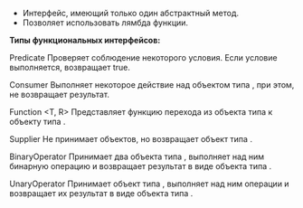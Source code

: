 - Интерфейс, имеющий только один абстрактный метод.
- Позволяет использовать лямбда функции.

**Типы функциональных интерфейсов:**

Predicate <T>
	Проверяет соблюдение некоторого условия.
	Если условие выполняется, возвращает true.

Consumer <T>
	Выполняет некоторое действие над объектом типа <T>, при этом, не возвращает результат.

Function <T, R>
	Представляет функцию перехода из объекта типа <T> к объекту типа <R>.

Supplier <T>
	Не принимает объектов, но возвращает объект типа <T>.

BinaryOperator <T>
	Принимает два объекта типа <T>, выполняет над ним бинарную операцию и возвращает результат в виде объекта типа <T>.

UnaryOperator <T>
	Принимает объект типа <T>, выполняет над ним операции и возвращает их результат в виде объекта типа <T>.